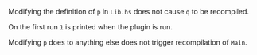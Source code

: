 Modifying the definition of `p` in `Lib.hs` does not cause `q` to be recompiled.

On the first run `1` is printed when the plugin is run.

Modifying `p` does to anything else does not trigger recompilation of `Main`.

